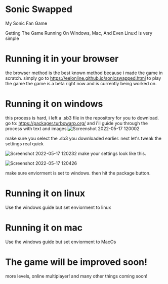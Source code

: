 # Sonic Swapped
My Sonic Fan Game

Getting The Game Running On Windows, Mac, And Even Linux! is very simple

# Running it in your browser
the browser method is the best known method because i made the game in scratch.
simply go to https://eelonline.github.io/sonicswapped.html to play the game
the game is a beta right now and is currently being worked on.

# Running it on windows
this process is hard, i left a .sb3 file in the repository for you to download.
go to: https://packager.turbowarp.org/ and i'll guide you through the process with text and images
![Screenshot 2022-05-17 120002](https://user-images.githubusercontent.com/74159747/168856442-943dc131-f20a-4232-b2df-c3d3c29aaa5e.png)

make sure you select the .sb3 you downloaded earlier.
next let's tweak the settings real quick

![Screenshot 2022-05-17 120232](https://user-images.githubusercontent.com/74159747/168856935-e13dc87c-9d14-4b4a-af12-4889bf589347.png)
make your settings look like this.

![Screenshot 2022-05-17 120426](https://user-images.githubusercontent.com/74159747/168857279-cafd77e3-3315-4c06-86f8-f1ba9847ba23.png)

make sure enviorment is set to windows.
then hit the package button.

# Running it on linux
Use the windows guide but set enviorment to linux

# Running it on mac
Use the windows guide but set enviorment to MacOs

# The game will be improved soon!
more levels, online multiplayer! and many other things coming soon!
